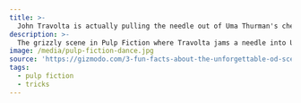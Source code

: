 ```yaml
---
title: >-
  John Travolta is actually pulling the needle out of Uma Thurman's chest
description: >-
  The grizzly scene in Pulp Fiction where Travolta jams a needle into Uma Thurman's chest to try to revive her from her overdose was actually filmed backwards. It allowed to create the effect of the needle actually making contact with the actress—without requiring Travolta to risk puncturing her.
image: /media/pulp-fiction-dance.jpg
source: 'https://gizmodo.com/3-fun-facts-about-the-unforgettable-od-scene-in-pulp-fi-1638308696'
tags:
  - pulp fiction
  - tricks
---
```


